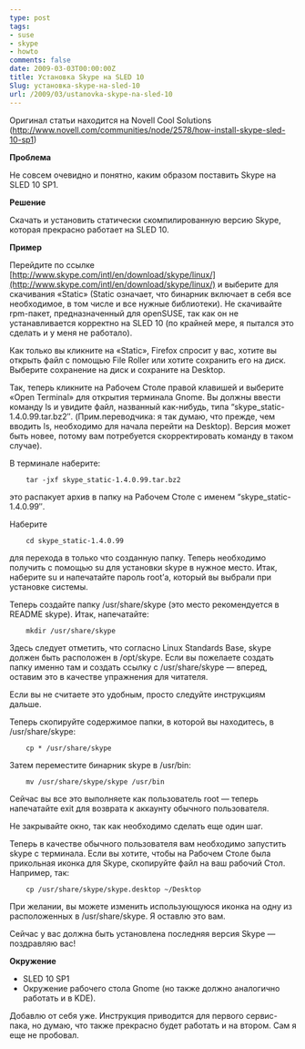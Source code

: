 ```yaml
---
type: post
tags:
- suse
- skype
- howto
comments: false
date: 2009-03-03T00:00:00Z
title: Установка Skype на SLED 10
Slug: установка-skype-на-sled-10
url: /2009/03/ustanovka-skype-na-sled-10
---
```


Оригинал статьи находится на Novell Cool Solutions
(http://www.novell.com/communities/node/2578/how-install-skype-sled-10-sp1)

**Проблема**

Не совсем очевидно и понятно, каким образом поставить Skype на SLED 10 SP1.

**Решение**

Скачать и установить статически скомпилированную версию Skype, которая
прекрасно работает на SLED 10.

**Пример**

Перейдите по ссылке [http://www.skype.com/intl/en/download/skype/linux/](http://www.skype.com/intl/en/download/skype/linux/) и выберите для скачивания
«Static» (Static означает, что бинарник включает в себя все необходимое, в том
числе и все нужные библиотеки). Не скачивайте rpm-пакет, предназначенный для
openSUSE, так как он не устанавливается корректно на SLED 10 (по крайней мере,
я пытался это сделать и у меня не работало).

Как только вы кликните на «Static», Firefox спросит у вас, хотите вы открыть
файл с помощью File Roller или хотите сохранить его на диск. Выберите
сохранение на диск и сохраните на Desktop.

Так, теперь кликните на Рабочем Столе правой клавишей и выберите «Open
Terminal» для открытия терминала Gnome. Вы должны ввести команду ls и увидите
файл, названный как-нибудь, типа “skype_static-1.4.0.99.tar.bz2″.
(Прим.переводчика: я так думаю, что прежде, чем вводить ls, необходимо для
начала перейти на Desktop). Версия может быть новее, потому вам потребуется
скорректировать команду в таком случае).

В терминале наберите:

		tar -jxf skype_static-1.4.0.99.tar.bz2

это распакует архив в папку на Рабочем Столе с именем “skype_static-1.4.0.99″.

Наберите

		cd skype_static-1.4.0.99

для перехода в только что созданную папку. Теперь необходимо получить с
помощью su для установки skype в нужное место. Итак, наберите su и напечатайте
пароль root’а, который вы выбрали при установке системы.

Теперь создайте папку /usr/share/skype (это место рекомендуется в README
skype). Итак, напечатайте:

		mkdir /usr/share/skype

Здесь следует отметить, что согласно Linux Standards Base, skype должен быть
расположен в /opt/skype. Если вы пожелаете создать папку именно там и создать
ссылку с /usr/share/skype — вперед, оставим это в качестве упражнения для
читателя.

Если вы не считаете это удобным, просто следуйте инструкциям дальше.

Теперь скопируйте содержимое папки, в которой вы находитесь, в
/usr/share/skype:

		cp * /usr/share/skype

Затем переместите бинарник skype в /usr/bin:

		mv /usr/share/skype/skype /usr/bin

Сейчас вы все это выполняете как пользователь root — теперь напечатайте exit
для возврата к аккаунту обычного пользователя.

Не закрывайте окно, так как необходимо сделать еще один шаг.

Теперь в качестве обычного пользователя вам необходимо запустить skype с
терминала. Если вы хотите, чтобы на Рабочем Столе была прикольная иконка для
Skype, скопируйте файл на ваш рабочий Стол. Например, так:

		cp /usr/share/skype/skype.desktop ~/Desktop

При желании, вы можете изменить использующуюся иконка на одну из расположенных
в /usr/share/skype. Я оставлю это вам.

Сейчас у вас должна быть установлена последняя версия Skype — поздравляю вас!

**Окружение**

* SLED 10 SP1
* Окружение рабочего стола Gnome (но также должно аналогично работать и в KDE).

Добавлю от себя уже. Инструкция приводится для первого сервис-пака, но думаю,
что также прекрасно будет работать и на втором. Сам я еще не пробовал.

